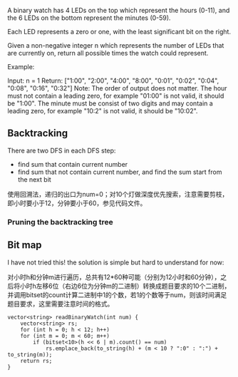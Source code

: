 A binary watch has 4 LEDs on the top which represent the hours (0-11), and the 6 LEDs on the bottom represent the minutes (0-59).

Each LED represents a zero or one, with the least significant bit on the right.

Given a non-negative integer n which represents the number of LEDs that are currently on, return all possible times the watch could represent.

Example:

Input: n = 1
Return: ["1:00", "2:00", "4:00", "8:00", "0:01", "0:02", "0:04", "0:08", "0:16", "0:32"]
Note:
The order of output does not matter.
The hour must not contain a leading zero, for example "01:00" is not valid, it should be "1:00".
The minute must be consist of two digits and may contain a leading zero, for example "10:2" is not valid, it should be "10:02".

## Backtracking

There are two DFS in each DFS step:
+ find sum that contain current number
+ find sum that not contain current number, and find the sum start from the next bit

使用回溯法，递归的出口为num=0；对10个灯做深度优先搜索，注意需要剪枝，即小时要小于12，分钟要小于60，参见代码文件。

### Pruning the backtracking tree

## Bit map

I have not tried this! the solution is simple but hard to understand for now:

对小时h和分钟m进行遍历，总共有12\*60种可能（分别为12小时和60分钟），之后将小时h左移6位（右边6位为分钟m的二进制）转换成题目要求的10个二进制，并调用bitset的count计算二进制中1的个数，若1的个数等于num，则该时间满足题目要求，这里需要注意时间的格式。

	vector<string> readBinaryWatch(int num) {
	    vector<string> rs;
	    for (int h = 0; h < 12; h++)
	    for (int m = 0; m < 60; m++)
	        if (bitset<10>(h << 6 | m).count() == num)
	            rs.emplace_back(to_string(h) + (m < 10 ? ":0" : ":") + to_string(m));
	    return rs;
	}